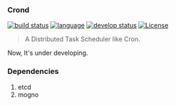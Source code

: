 ### Crond

<p class="center">
 <a href="https://travis-ci.com/gamelife1314/crontab/"><img alt="build status" src="https://travis-ci.com/gamelife1314/crontab.svg?branch=master"></a>
 <a href="#"><img alt="language" src="https://img.shields.io/badge/language-go-orange.svg"></a>
 <a href="#"><img alt="develop status" src="https://img.shields.io/badge/status-developing-red.svg"></a>
 <a href="#"><img alt="License" src="https://img.shields.io/badge/license-MIT-blue.svg"></a>
</p>

> A Distributed Task Scheduler like Cron.

Now, It's under developing.

### Dependencies
1. etcd
2. mogno
